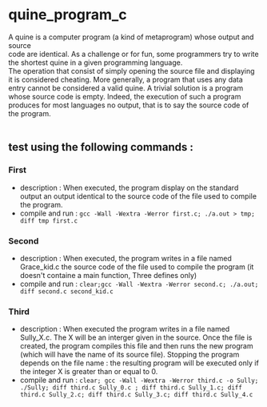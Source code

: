 # quine_program_c<br/>

A quine is a computer program (a kind of metaprogram) whose output and source<br/>
code are identical. As a challenge or for fun, some programmers try to write the shortest quine in a given programming language.<br/>
The operation that consist of simply opening the source file and displaying it is considered cheating. More generally, a program that uses any data entry cannot be considered
a valid quine. A trivial solution is a program whose source code is empty. Indeed, the
execution of such a program produces for most languages no output, that is to say the
source code of the program.<br/>
<br/>
## test using the following commands :
### First
* description :  When executed, the program display on the standard output an output identical to the source code of the file used to compile the program.<br/>
* compile and run : `gcc -Wall -Wextra -Werror first.c; ./a.out > tmp; diff tmp first.c`<br/>

### Second
* description :  When executed, the program writes in a file named Grace_kid.c the source code of the file used to compile the program (it doesn't containe a main function, Three defines only)<br/>
* compile and run : `clear;gcc -Wall -Wextra -Werror second.c; ./a.out; diff second.c second_kid.c`<br/>

### Third
* description :  When executed the program writes in a file named Sully_X.c. The X will be an interger given in the source. Once the file is created, the program compiles this file and then runs the new program (which will have the name of its source file). Stopping the program depends on the file name : the resulting program will be executed only if the integer X is greater than or equal to 0.<br/>
* compile and run : `clear; gcc -Wall -Wextra -Werror third.c -o Sully; ./Sully; diff third.c Sully_0.c ; diff third.c Sully_1.c; diff third.c Sully_2.c; diff third.c Sully_3.c; diff third.c Sully_4.c`<br/>
